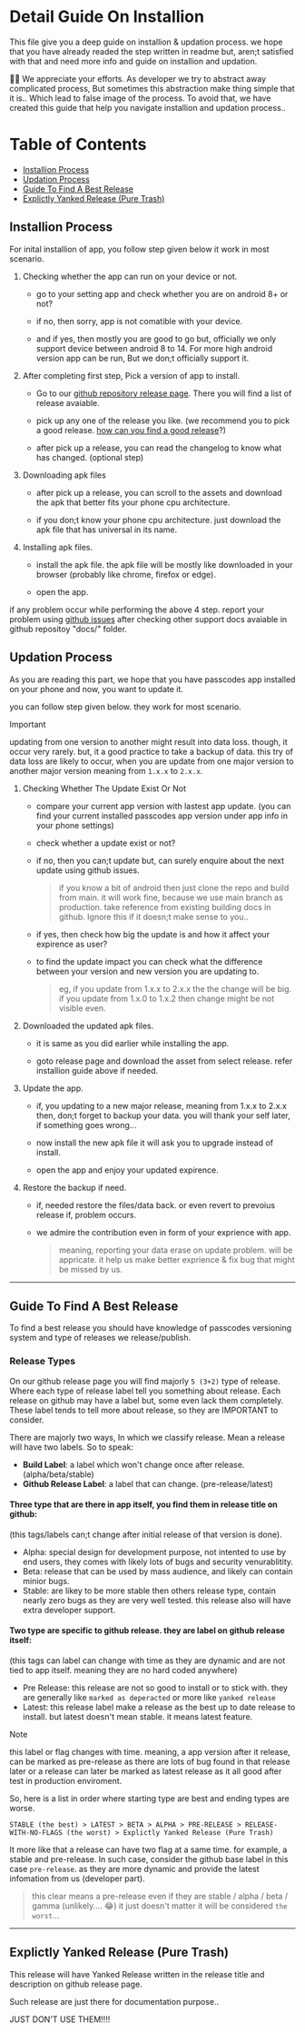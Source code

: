 # Detail Guide On Installion

This file give you a deep guide on installion & updation process. we hope that you have already readed the step written in readme but, aren;t satisfied with that and need more info and guide on installion and updation.

👏👏 We appreciate your efforts. As developer we try to abstract away complicated process, But sometimes this abstraction make thing simple that it is.. Which lead to false image of the process. To avoid that, we have created this guide that help you navigate installion and updation process..

# Table of Contents
- [Installion Process](#installion-process)
- [Updation Process](#updation-process)
- [Guide To Find A Best Release](#guide-to-find-a-best-release)
- [Explictly Yanked Release (Pure Trash)](#explictly-yanked-release-pure-trash)

## Installion Process

For inital installion of app, you follow step given below it work in most scenario.

1. Checking whether the app can run on your device or not.
   
    - go to your setting app and check whether you are on android 8+ or not?
   
    - if no, then sorry, app is not comatible with your device.
   
    - and if yes, then mostly you are good to go but, officially we only support device between android 8 to 14. For more high android version app can be run, But we don;t officially support it.

2. After completing first step, Pick a version of app to install.

    - Go to our [github repository release page](https://github.com/JeelDobariya38/Passcodes/releases). There you will find a list of release avaiable.
  
    - pick up any one of the release you like. (we recommend you to pick a good release. [how can you find a good release](#guide-to-find-a-best-release)?)
  
    - after pick up a release, you can read the changelog to know what has changed. (optional step)


3. Downloading apk files
    - after pick up a release, you can scroll to the assets and download the apk that better fits your phone cpu architecture.

    - if you don;t know your phone cpu architecture. just download the apk file that has universal in its name.

4. Installing apk files.
    - install the apk file. the apk file will be mostly like downloaded in your browser (probably like chrome, firefox or edge).

    - open the app.
  
if any problem occur while performing the above 4 step. report your problem using [github issues](https://github.com/JeelDobariya38/Passcodes/issues/new) after checking other support docs avaiable in github repositoy "docs/" folder.

## Updation Process

As you are reading this part, we hope that you have passcodes app installed on your phone and now, you want to update it.

you can follow step given below. they work for most scenario.

> [!IMPORTANT]
> updating from one version to another might result into data loss. though, it occur very rarely. but, it a good practice to take a backup of data.
> this try of data loss are likely to occur, when you are update from one major version to another major version meaning from `1.x.x` to `2.x.x`.

1. Checking Whether The Update Exist Or Not
    - compare your current app version with lastest app update. (you can find your current installed passcodes app version under app info in your phone settings)
  
    - check whether a update exist or not? 
  
    - if no, then you can;t update but, can surely enquire about the next update using github issues.

      > if you know a bit of android then just clone the repo and build from main. it will work fine, because we use main branch as production. take reference from existing building docs in github.
      > Ignore this if it doesn;t make sense to you..
  
    - if yes, then check how big the update is and how it affect your expirence as user?
  
    - to find the update impact you can check what the difference between your version and new version you are updating to.
      > eg, if you update from 1.x.x to 2.x.x the the change will be big. if you update from 1.x.0 to 1.x.2 then change might be not visible even.

2. Downloaded the updated apk files.
    - it is same as you did earlier while installing the app.

    - goto release page and download the asset from select release. refer installion guide above if needed.

3. Update the app.
    - if, you updating to a new major release, meaning from 1.x.x to 2.x.x then, don;t forget to backup your data. you will thank your self later, if something goes wrong...
  
    - now install the new apk file it will ask you to upgrade instead of install.
 
    - open the app and enjoy your updated expirence.

4. Restore the backup if need.
    - if, needed restore the files/data back. or even revert to prevoius release if, problem occurs.

    - we admire the contribution even in form of your exprience with app.

      > meaning, reporting your data erase on update problem. will be appricate.
      > it help us make better exprience & fix bug that might be missed by us.

---

## Guide To Find A Best Release

To find a best release you should have knowledge of passcodes versioning system and type of releases we release/publish.

### Release Types

On our github release page you will find majorly `5 (3+2)` type of release. Where each type of release label tell you something about release.
Each release on github may have a label but, some even lack them completely. These label tends to tell more about release, so they are IMPORTANT to consider.

There are majorly two ways, In which we classify release. Mean a release will have two labels.
So to speak:
   - **Build Label**: a label which won't change once after release. (alpha/beta/stable)
   - **Github Release Label**: a label that can change. (pre-release/latest)


#### Three type that are there in app itself, you find them in release title on github: 
(this tags/labels can;t change after initial release of that version is done).
    
   - Alpha: special design for development purpose, not intented to use by end users, they comes with likely lots of bugs and security venurablitity.
   - Beta: release that can be used by mass audience, and likely  can contain minior bugs.
   - Stable: are likey to be more stable then others release type, contain nearly zero bugs as they are very well tested. this release also will have extra developer support.


#### Two type are specific to github release. they are label on github release itself:
(this tags can label can change with time as they are dynamic and are not tied to app itself. meaning they are no hard coded anywhere)
    
   - Pre Release: this release are not so good to install or to stick with. they are generally like `marked as deperacted` or more like `yanked release`
   - Latest: this release label make a release as the best up to date release to install. but latest doesn't mean stable. it means latest feature.

> [!NOTE]
> this label or flag changes with time. meaning, a app version after it release, can be marked as pre-release as there are lots of bug found in that release later or a release can later be marked as latest release as it all good after test in production enviroment.

So, here is a list in order where starting type are best and ending types are worse.

```
STABLE (the best) > LATEST > BETA > ALPHA > PRE-RELEASE > RELEASE-WITH-NO-FLAGS (the worst) > Explictly Yanked Release (Pure Trash)
```

It more like that a release can have two flag at a same time. for example, a stable and pre-release. In such case, consider the github base label in this case `pre-release`. as they are more dynamic and provide the latest infomation from us (developer part).

> this clear means a pre-release even if they are stable / alpha / beta / gamma (unlikely.... 😂)
> it just doesn't matter it will be considered `the worst`...

---

## Explictly Yanked Release (Pure Trash)

This release will have Yanked Release written in the release title and description on github release page.

Such release are just there for documentation purpose..

JUST DON'T USE THEM!!!!
